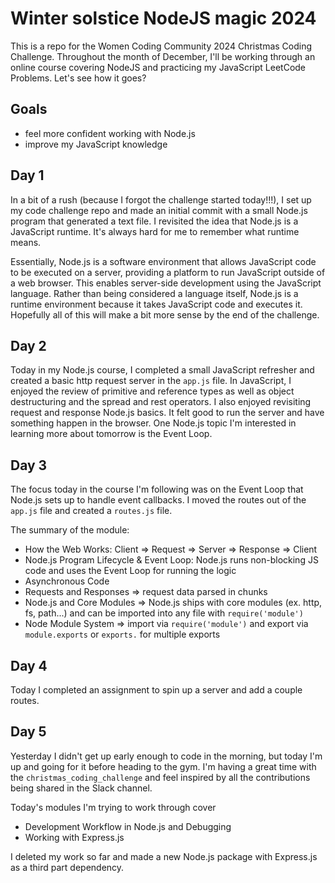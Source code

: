 # Winter solstice NodeJS magic 2024
This is a repo for the Women Coding Community 2024 Christmas Coding Challenge. 
Throughout the month of December, I'll be working through an online course covering NodeJS and practicing my JavaScript LeetCode Problems. Let's see how it goes? 

## Goals

- feel more confident working with Node.js 
- improve my JavaScript knowledge

## Day 1

In a bit of a rush (because I forgot the challenge started today!!!), I set up my code challenge repo and made an initial commit with a small Node.js program that generated a text file. I revisited the idea that Node.js is a JavaScript runtime. It's always hard for me to remember what runtime means. 

Essentially, Node.js is a software environment that allows JavaScript code to be executed on a server, providing a platform to run JavaScript outside of a web browser. This enables server-side development using the JavaScript language. Rather than being considered a language itself, Node.js is a runtime environment because it takes JavaScript code and executes it. Hopefully all of this will make a bit more sense by the end of the challenge. 

## Day 2 

Today in my Node.js course, I completed a small JavaScript refresher and created a basic http request server in the `app.js` file. In JavaScript, I enjoyed the review of primitive and reference types as well as object destructuring and the spread and rest operators. I also enjoyed revisiting request and response Node.js basics. It felt good to run the server and have something happen in the browser. One Node.js topic I'm interested in learning more about tomorrow is the Event Loop. 

## Day 3 

The focus today in the course I'm following was on the Event Loop that Node.js sets up to handle event callbacks. I moved the routes out of the `app.js` file and created a `routes.js` file. 

The summary of the module: 

- How the Web Works: Client => Request => Server => Response => Client
- Node.js Program Lifecycle & Event Loop: Node.js runs non-blocking JS code and uses the Event Loop for running the logic
- Asynchronous Code
- Requests and Responses => request data parsed in chunks 
- Node.js and Core Modules => Node.js ships with core modules (ex. http, fs, path...) and can be imported into any file with `require('module')`
- Node Module System => import via `require('module')` and export via `module.exports` or `exports.` for multiple exports


## Day 4 

Today I completed an assignment to spin up a server and add a couple routes. 

## Day 5

Yesterday I didn't get up early enough to code in the morning, but today I'm up and going for it before heading to the gym. I'm having a great time with the `christmas_coding_challenge` and feel inspired by all the contributions being shared in the Slack channel. 

Today's modules I'm trying to work through cover 
- Development Workflow in Node.js and Debugging
- Working with Express.js

I deleted my work so far and made a new Node.js package with Express.js as a third part dependency. 





